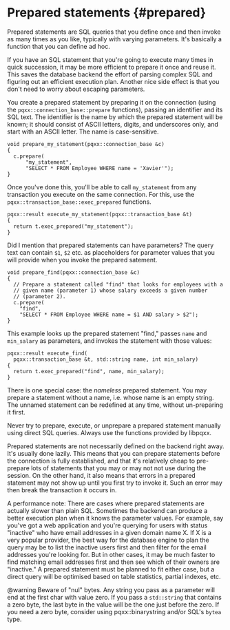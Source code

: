 Prepared statements                    {#prepared}
===================

Prepared statements are SQL queries that you define once and then invoke
as many times as you like, typically with varying parameters.  It's basically
a function that you can define ad hoc.

If you have an SQL statement that you're going to execute many times in
quick succession, it may be more efficient to prepare it once and reuse it.
This saves the database backend the effort of parsing complex SQL and
figuring out an efficient execution plan.  Another nice side effect is that
you don't need to worry about escaping parameters.

You create a prepared statement by preparing it on the connection
(using the `pqxx::connection_base::prepare` functions), passing an
identifier and its SQL text.  The identifier is the name by which the
prepared statement will be known; it should consist of ASCII letters,
digits, and underscores only, and start with an ASCII letter.  The name is
case-sensitive.

    void prepare_my_statement(pqxx::connection_base &c)
    {
      c.prepare(
          "my_statement",
          "SELECT * FROM Employee WHERE name = 'Xavier'");
    }

Once you've done this, you'll be able to call `my_statement` from any
transaction you execute on the same connection.  For this, use the
`pqxx::transaction_base::exec_prepared` functions.

    pqxx::result execute_my_statement(pqxx::transaction_base &t)
    {
      return t.exec_prepared("my_statement");
    }

Did I mention that prepared statements can have parameters?  The query text
can contain `$1`, `$2` etc. as placeholders for parameter values that you
will provide when you invoke the prepared satement.

    void prepare_find(pqxx::connection_base &c)
    {
      // Prepare a statement called "find" that looks for employees with a
      // given name (parameter 1) whose salary exceeds a given number
      // (parameter 2).
      c.prepare(
  	    "find",
  	    "SELECT * FROM Employee WHERE name = $1 AND salary > $2");
    }

This example looks up the prepared statement "find," passes `name` and
`min_salary` as parameters, and invokes the statement with those values:

    pqxx::result execute_find(
      pqxx::transaction_base &t, std::string name, int min_salary)
    {
      return t.exec_prepared("find", name, min_salary);
    }

There is one special case: the _nameless_ prepared statement.  You may prepare
a statement without a name, i.e. whose name is an empty string.  The unnamed
statement can be redefined at any time, without un-preparing it first.

Never try to prepare, execute, or unprepare a prepared statement
manually using direct SQL queries.  Always use the functions provided by
libpqxx.

Prepared statements are not necessarily defined on the backend right away.
It's usually done lazily.  This means that you can prepare statements before
the connection is fully established, and that it's relatively cheap to
pre-prepare lots of statements that you may or may not not use during the
session.  On the other hand, it also means that errors in a prepared
statement may not show up until you first try to invoke it.  Such an error
may then break the transaction it occurs in.

A performance note: There are cases where prepared statements are actually
slower than plain SQL.  Sometimes the backend can produce a better execution
plan when it knows the parameter values.  For example, say you've got a web
application and you're querying for users with status "inactive" who have
email addresses in a given domain name X.  If X is a very popular provider,
the best way for the database engine to plan the query may be to list the
inactive users first and then filter for the email addresses you're looking
for.  But in other cases, it may be much faster to find matching email
addresses first and then see which of their owners are "inactive."  A
prepared statement must be planned to fit either case, but a direct query
will be optimised based on table statistics, partial indexes, etc.

@warning Beware of "nul" bytes.  Any string you pass as a parameter will
end at the first char with value zero.  If you pass a `std::string` that
contains a zero byte, the last byte in the value will be the one just
before the zero.  If you need a zero byte, consider using
pqxx::binarystring and/or SQL's `bytea` type.
